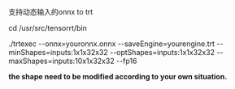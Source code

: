 支持动态输入的onnx to trt 

cd /usr/src/tensorrt/bin

./trtexec --onnx=youronnx.onnx --saveEngine=yourengine.trt --minShapes=inputs:1x1x32x32 --optShapes=inputs:1x1x32x32 --maxShapes=inputs:10x1x32x32 --fp16

**the shape need to be modified according to your own situation.**









